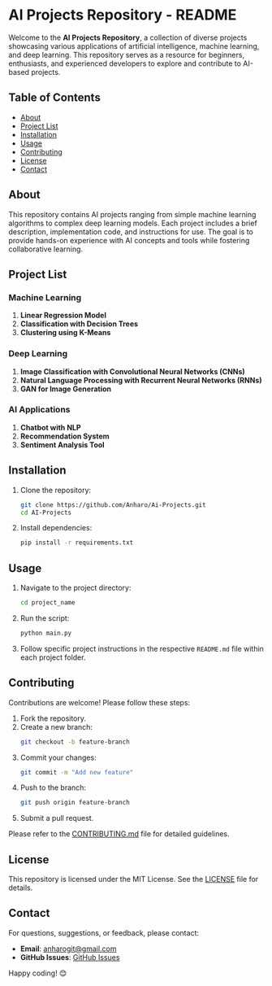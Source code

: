 # AI Projects Repository - README  

Welcome to the **AI Projects Repository**, a collection of diverse projects showcasing various applications of artificial intelligence, machine learning, and deep learning. This repository serves as a resource for beginners, enthusiasts, and experienced developers to explore and contribute to AI-based projects.  

## Table of Contents  
- [About](#about)  
- [Project List](#project-list)  
- [Installation](#installation)  
- [Usage](#usage)  
- [Contributing](#contributing)  
- [License](#license)  
- [Contact](#contact)  

## About  
This repository contains AI projects ranging from simple machine learning algorithms to complex deep learning models. Each project includes a brief description, implementation code, and instructions for use. The goal is to provide hands-on experience with AI concepts and tools while fostering collaborative learning.  

## Project List  
### Machine Learning  
1. **Linear Regression Model**  
2. **Classification with Decision Trees**  
3. **Clustering using K-Means**  

### Deep Learning  
1. **Image Classification with Convolutional Neural Networks (CNNs)**  
2. **Natural Language Processing with Recurrent Neural Networks (RNNs)**  
3. **GAN for Image Generation**  

### AI Applications  
1. **Chatbot with NLP**  
2. **Recommendation System**  
3. **Sentiment Analysis Tool**  

## Installation  
1. Clone the repository:  
   ```bash  
   git clone https://github.com/Anharo/Ai-Projects.git  
   cd AI-Projects  
   ```  
2. Install dependencies:  
   ```bash  
   pip install -r requirements.txt  
   ```  

## Usage  
1. Navigate to the project directory:  
   ```bash  
   cd project_name  
   ```  
2. Run the script:  
   ```bash  
   python main.py  
   ```  
3. Follow specific project instructions in the respective `README.md` file within each project folder.  

## Contributing  
Contributions are welcome! Please follow these steps:  
1. Fork the repository.  
2. Create a new branch:  
   ```bash  
   git checkout -b feature-branch  
   ```  
3. Commit your changes:  
   ```bash  
   git commit -m "Add new feature"  
   ```  
4. Push to the branch:  
   ```bash  
   git push origin feature-branch  
   ```  
5. Submit a pull request.  

Please refer to the [CONTRIBUTING.md](CONTRIBUTING.md) file for detailed guidelines.  

## License  
This repository is licensed under the MIT License. See the [LICENSE](LICENSE) file for details.  

## Contact  
For questions, suggestions, or feedback, please contact:  
- **Email**: [anharogit@gmail.com](mailto:anharogit@gmail.com)  
- **GitHub Issues**: [GitHub Issues](https://github.com/Anharo/AI-Projects/issues)  

Happy coding! 😊  
